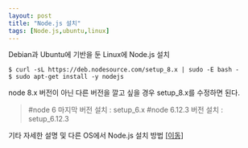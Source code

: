```yaml
---
layout: post
title: "Node.js 설치"
tags: [Node.js,ubuntu,linux]
---
```


Debian과 Ubuntu에 기반을 둔 Linux에 Node.js 설치

```
$ curl -sL https://deb.nodesource.com/setup_8.x | sudo -E bash -
$ sudo apt-get install -y nodejs
```
node 8.x 버전이 아닌 다른 버전을 깔고 싶을 경우 setup_8.x를 수정하면 된다.
  > #node 6 마지막 버전 설치 : setup_6.x
  > #node 6.12.3 버전 설치 : setup_6.12.3

기타 자세한 설명 및 다른 OS에서 Node.js 설치 방법 [[이동]](https://nodejs.org/ko/download/package-manager/#debian-ubuntu-linux)

